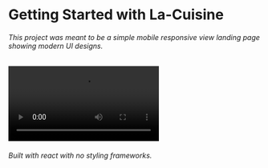  <h1>Getting Started with La-Cuisine</h1>

<h6>This project was meant to be a simple mobile responsive view landing page showing modern UI designs.</h6>
<video controls autoplay>
  <source src="./bandicam 2022-03-07 13-37-45-356.mp4" type="video/mp4">
</video>

<h6> Built with react with no styling frameworks.</h6>

